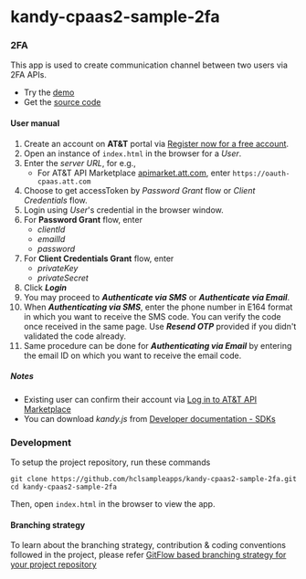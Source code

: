 # kandy-cpaas2-sample-2fa

### 2FA

This app is used to create communication channel between two users via 2FA APIs.

 - Try the [demo](https://hclsampleapps.github.io/kandy-cpaas2-sample-2fa/app/)
 - Get the [source code](https://github.com/hclsampleapps/kandy-cpaas2-sample-2fa)

#### User manual 

1. Create an account on **AT&T** portal via [Register now for a free account](https://apimarket.att.com/signup).
2. Open an instance of `index.html` in the browser for a *User*.
3. Enter the *server URL*, for e.g.,
	- For AT&T API Marketplace [apimarket.att.com](https://apimarket.att.com), enter `https://oauth-cpaas.att.com`
4. Choose to get accessToken by *Password Grant* flow or *Client Credentials* flow.
5. Login using *User*'s credential in the browser window.
6. For **Password Grant** flow, enter 
	- *clientId* 
	- *emailId* 
	- *password*  
7. For **Client Credentials Grant** flow, enter
	- *privateKey*
	- *privateSecret*   
8. Click ***Login***
9. You may proceed to ***Authenticate via SMS*** or ***Authenticate via Email***.
10. When ***Authenticating via SMS***, enter the phone number in E164 format in which you want to receive the SMS code. You can verify the code once received in the same page. Use ***Resend OTP*** provided if you didn't validated the code already.
11. Same procedure can be done for ***Authenticating via Email*** by entering the email ID on which you want to receive the email code.

##### Notes

 - Existing user can confirm their account via [Log in to AT&T API Marketplace](https://apimarket.att.com/login)
 - You can download *kandy.js* from [Developer documentation - SDKs](https://apimarket.att.com/developer/sdks/javascript)

### Development

To setup the project repository, run these commands

```
git clone https://github.com/hclsampleapps/kandy-cpaas2-sample-2fa.git
cd kandy-cpaas2-sample-2fa
```

Then, open ```index.html``` in the browser to view the app.

#### Branching strategy

To learn about the branching strategy, contribution & coding conventions followed in the project, please refer [GitFlow based branching strategy for your project repository](https://gist.github.com/ribbon-abku/10d3fc1cff5c35a2df401196678e258a)
